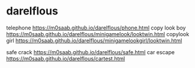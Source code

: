 # darelflous

telephone
https://m0saab.github.io/darelflous/phone.html
copy look boy
https://m0saab.github.io/darelflous/minigamelook/looktwin.html
copylook girl
https://m0saab.github.io/darelflous/minigamelookgirl/looktwin.html


safe crack 
https://m0saab.github.io/darelflous/safe.html
car escape
https://m0saab.github.io/darelflous/cartest.html
